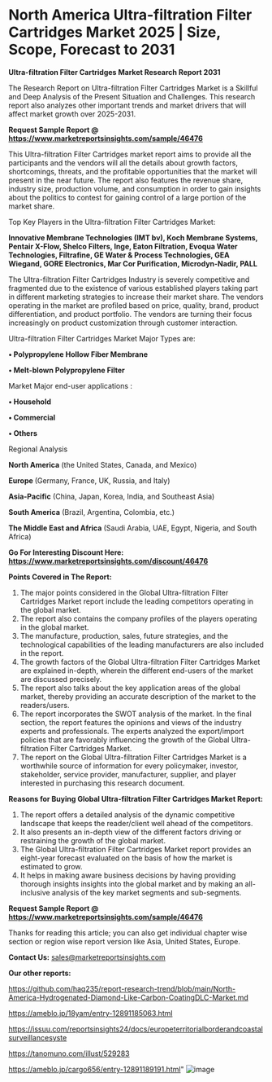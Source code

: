# North America Ultra-filtration Filter Cartridges Market 2025 | Size, Scope, Forecast to 2031

<strong>Ultra-filtration Filter Cartridges Market Research Report 2031</strong>

The Research Report on Ultra-filtration Filter Cartridges Market is a Skillful and Deep Analysis of the Present Situation and Challenges. This research report also analyzes other important trends and market drivers that will affect market growth over 2025-2031.

<strong>Request Sample Report @ <a href=https://www.marketreportsinsights.com/sample/46476>https://www.marketreportsinsights.com/sample/46476</a></strong>

This Ultra-filtration Filter Cartridges market report aims to provide all the participants and the vendors will all the details about growth factors, shortcomings, threats, and the profitable opportunities that the market will present in the near future. The report also features the revenue share, industry size, production volume, and consumption in order to gain insights about the politics to contest for gaining control of a large portion of the market share.

Top Key Players in the Ultra-filtration Filter Cartridges Market:

<strong>Innovative Membrane Technologies (IMT bv), Koch Membrane Systems, Pentair X-Flow, Shelco Filters, Inge, Eaton Filtration, Evoqua Water Technologies, Filtrafine, GE Water & Process Technologies, GEA Wiegand, GORE Electronics, Mar Cor Purification, Microdyn-Nadir, PALL</strong>

The Ultra-filtration Filter Cartridges Industry is severely competitive and fragmented due to the existence of various established players taking part in different marketing strategies to increase their market share. The vendors operating in the market are profiled based on price, quality, brand, product differentiation, and product portfolio. The vendors are turning their focus increasingly on product customization through customer interaction.

Ultra-filtration Filter Cartridges Market Major Types are:

<strong>•  Polypropylene Hollow Fiber Membrane

•  Melt-blown Polypropylene Filter</strong>

Market Major end-user applications :

<strong>•  Household

•  Commercial

•  Others</strong>

Regional Analysis

</u><strong><b>North America</b></strong> (the United States, Canada, and Mexico)

<strong><b>Europe </b></strong>(Germany, France, UK, Russia, and Italy)

<strong><b>Asia-Pacific</b></strong> (China, Japan, Korea, India, and Southeast Asia)

<strong><b>South America</b></strong> (Brazil, Argentina, Colombia, etc.)

<strong><b>The Middle East and Africa</b></strong> (Saudi Arabia, UAE, Egypt, Nigeria, and South Africa)

<strong>Go For Interesting Discount Here: <a href=https://www.marketreportsinsights.com/discount/46476>https://www.marketreportsinsights.com/discount/46476</a></strong>

<strong>Points Covered in The Report:</strong>
<ol>
  <li>The major points considered in the Global Ultra-filtration Filter Cartridges Market report include the leading competitors operating in the global market.</li>
  <li>The report also contains the company profiles of the players operating in the global market.</li>
  <li>The manufacture, production, sales, future strategies, and the technological capabilities of the leading manufacturers are also included in the report.</li>
  <li>The growth factors of the Global Ultra-filtration Filter Cartridges Market are explained in-depth, wherein the different end-users of the market are discussed precisely.</li>
  <li>The report also talks about the key application areas of the global market, thereby providing an accurate description of the market to the readers/users.</li>
  <li>The report incorporates the SWOT analysis of the market. In the final section, the report features the opinions and views of the industry experts and professionals. The experts analyzed the export/import policies that are favorably influencing the growth of the Global Ultra-filtration Filter Cartridges Market.</li>
  <li>The report on the Global Ultra-filtration Filter Cartridges Market is a worthwhile source of information for every policymaker, investor, stakeholder, service provider, manufacturer, supplier, and player interested in purchasing this research document.</li>
</ol>
<strong>Reasons for Buying Global Ultra-filtration Filter Cartridges Market Report:</strong>

<ol>
  <li>The report offers a detailed analysis of the dynamic competitive landscape that keeps the reader/client well ahead of the competitors.</li>
  <li>It also presents an in-depth view of the different factors driving or restraining the growth of the global market.</li>
  <li>The Global Ultra-filtration Filter Cartridges Market report provides an eight-year forecast evaluated on the basis of how the market is estimated to grow.</li>
  <li>It helps in making aware business decisions by having providing thorough insights insights into the global market and by making an all-inclusive analysis of the key market segments and sub-segments.</li>
</ol>
<strong>Request Sample Report @ <a href=https://www.marketreportsinsights.com/sample/46476>https://www.marketreportsinsights.com/sample/46476</a></strong>


Thanks for reading this article; you can also get individual chapter wise section or region wise report version like Asia, United States, Europe.

<strong>Contact Us:</strong>
sales@marketreportsinsights.com

<strong>Our other reports:</strong>

<a href=https://github.com/haq235/report-research-trend/blob/main/North-America-Hydrogenated-Diamond-Like-Carbon-CoatingDLC-Market.md>https://github.com/haq235/report-research-trend/blob/main/North-America-Hydrogenated-Diamond-Like-Carbon-CoatingDLC-Market.md</a>

<a href=https://ameblo.jp/18yam/entry-12891185063.html>https://ameblo.jp/18yam/entry-12891185063.html</a>

<a href=https://issuu.com/reportsinsights24/docs/europeterritorialborderandcoastalsurveillancesyste>https://issuu.com/reportsinsights24/docs/europeterritorialborderandcoastalsurveillancesyste</a>

<a href=https://tanomuno.com/illust/529283>https://tanomuno.com/illust/529283</a>

<a href=https://ameblo.jp/cargo656/entry-12891189191.html>https://ameblo.jp/cargo656/entry-12891189191.html</a>"
![image](https://github.com/user-attachments/assets/5eb024ab-2efa-4151-9201-47392c2cd78f)
